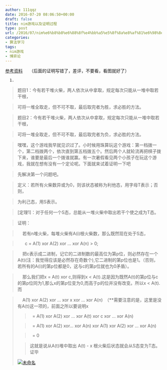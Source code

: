 ```yaml
---
author: 111qqz
date: 2016-07-20 08:06:50+00:00
draft: false
title: nim游戏以及证明过程
type: post
url: /2016/07/nim%e6%b8%b8%e6%88%8f%e4%bb%a5%e5%8f%8a%e8%af%81%e6%98%8e%e8%bf%87%e7%a8%8b/
categories:
- 算法学习
tags:
- nim游戏
- 博弈论
---
```


[参考资料](http://acm.hdu.edu.cn/forum/read.php?fid=9&tid=10617)　　（后面的证明写错了，差评，不要看，看图就好了）





	  1. 


<blockquote>题目1：今有若干堆火柴，两人依次从中拿取，规定每次只能从一堆中取若干根，</blockquote>







<blockquote>可将一堆全取走，但不可不取，最后取完者为胜，求必胜的方法。</blockquote>





<blockquote>题目2：今有若干堆火柴，两人依次从中拿取，规定每次只能从一堆中取若干根，</blockquote>





<blockquote>可将一堆全取走，但不可不取，最后取完者为负，求必胜的方法。</blockquote>





<blockquote>嘿嘿，这个游戏我早就见识过了。小时候用珠算玩这个游戏：第一档拨一个，第二档拨两个，依次直到第五档拨五个。然后两个人就轮流再把棋子拨下来，谁要是最后一个拨谁就赢。有一次暑假看见两个小孩子在玩这个游戏，我就在想有没有一个定论呢。下面就来试着证明一下吧</blockquote>





<blockquote>先解决第一个问题吧。</blockquote>





<blockquote>定义：若所有火柴数异或为0，则该状态被称为利他态，用字母T表示；否则，</blockquote>





<blockquote>为利己态，用S表示。</blockquote>





<blockquote>[定理1]：对于任何一个S态，总能从一堆火柴中取出若干个使之成为T态。</blockquote>





<blockquote>证明：</blockquote>





<blockquote>    若有n堆火柴，每堆火柴有A(i)根火柴数，那么既然现在处于S态，</blockquote>





<blockquote>      c = A(1) xor A(2) xor … xor A(n) > 0;</blockquote>





<blockquote>    把c表示成二进制，记它的二进制数的最高位为第p位，则必然存在一个A(t)(注：我觉得应该是必然存在奇数个),它二进制的第p位也是1。（否则，若所有的A(i)的第p位都是0，这与c的第p位就也为0矛盾）。</blockquote>





<blockquote>    那么我们把x = A(t) xor c,则得到x < A(t).这是因为既然A(t)的第p位与c的第p位同为1,那么x的第p位变为0,而高于p的位并没有改变。所以x < A(t).而</blockquote>





<blockquote>    A(1) xor A(2) xor … xor x xor … xor A(n)　（**需要注意的是，这里是没有A(t)这一项的，前面之所以要说明x<A(t)，表达的意思是，之前是A(t)，现在取了一个正数A(t)-x到x**）</blockquote>





<blockquote>  = A(1) xor A(2) xor … xor A(t) xor c xor … xor A(n)</blockquote>





<blockquote>  = A(1) xor A(2) xor… xor A(n) xor A(1) xor A(2) xor … xor A(n)</blockquote>





<blockquote>  = 0</blockquote>




<blockquote>这就是说从A(t)堆中取出 A(t) - x 根火柴后状态就会从S态变为T态。证毕</blockquote>


[![未命名](https://111qqz.com/wordpress/wp-content/uploads/2016/07/未命名.png)
](https://111qqz.com/wordpress/wp-content/uploads/2016/07/未命名.png)
